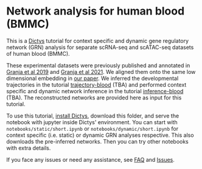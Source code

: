 # Network analysis for human blood (BMMC)

This is a [Dictys](https://github.com/pinellolab/dictys) tutorial for context specific and dynamic gene regulatory network (GRN) analysis for separate scRNA-seq and scATAC-seq datasets of human blood (BMMC).

These experimental datasets were previously published and annotated in [Granja et al 2019](https://dx.doi.org/10.1038/s41587-019-0332-7) and [Granja et al 2021](https://dx.doi.org/10.1038/s41588-021-00790-6). We aligned them onto the same low dimensional embedding in [our paper](https://doi.org/10.1101/2022.09.14.508036). We inferred the developmental trajectories in the tutorial [trajectory-blood](https://github.com/pinellolab/dictys/tree/master/doc/tutorials/trajectory-blood) (TBA) and performed context specific and dynamic network inference in the tutorial [inference-blood](https://github.com/pinellolab/dictys/tree/master/doc/tutorials/inference-blood) (TBA). The reconstructed networks are provided here as input for this tutorial.

To use this tutorial, [install Dictys](https://github.com/pinellolab/dictys#installation), download this folder, and serve the notebook with jupyter inside Dictys' environment. You can start with `notebooks/static/short.ipynb` or `notebooks/dynamic/short.ipynb` for context specific (i.e. static) or dynamic GRN analyses respective. This also downloads the pre-inferred networks. Then you can try other notebooks with extra details.

If you face any issues or need any assistance, see [FAQ](https://github.com/pinellolab/dictys#faq) and [Issues](https://github.com/pinellolab/dictys#issues).

